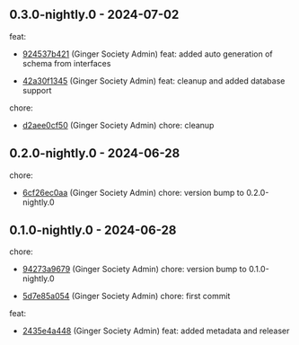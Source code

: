 ## 0.3.0-nightly.0 - 2024-07-02
feat:
 - [924537b421](924537b4215b21a9cff5247e8866a93935253af1) (Ginger Society Admin) feat: added auto generation of schema from interfaces
	
 - [42a30f1345](42a30f1345e1416d1604ee140bb49ec878e9ccf2) (Ginger Society Admin) feat: cleanup and added database support
	
chore:
 - [d2aee0cf50](d2aee0cf50481938eddaab1f37e7a1b41e136afa) (Ginger Society Admin) chore: cleanup
	
## 0.2.0-nightly.0 - 2024-06-28
chore:
 - [6cf26ec0aa](6cf26ec0aa4a1e4e36a8c7b93e49cd1d9fd4247a) (Ginger Society Admin) chore: version bump to 0.2.0-nightly.0
	
## 0.1.0-nightly.0 - 2024-06-28
chore:
 - [94273a9679](94273a9679706a43fde47117c33153af6f01254d) (Ginger Society Admin) chore: version bump to 0.1.0-nightly.0
	
 - [5d7e85a054](5d7e85a054f0108e6f5b83e13e4657ca829630c8) (Ginger Society Admin) chore: first commit
	
feat:
 - [2435e4a448](2435e4a448752d5b7a39883892542e6828ab1f21) (Ginger Society Admin) feat: added metadata and releaser
	
